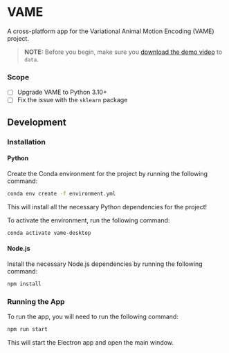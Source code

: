 # VAME
A cross-platform app for the Variational Animal Motion Encoding (VAME) project.

> **NOTE:** Before you begin, make sure you [download the demo video](https://drive.google.com/file/d/1w6OW9cN_-S30B7rOANvSaR9c3O5KeF0c/view) to `data`.

### Scope
- [ ] Upgrade VAME to Python 3.10+
- [ ] Fix the issue with the `sklearn` package

## Development
### Installation
#### Python
Create the Conda environment for the project by running the following command:

```bash
conda env create -f environment.yml 
```

This will install all the necessary Python dependencies for the project!

To activate the environment, run the following command:
```bash
conda activate vame-desktop
```

#### Node.js
Install the necessary Node.js dependencies by running the following command:
```bash
npm install
```

### Running the App
To run the app, you will need to run the following command:
```bash
npm run start
```

This will start the Electron app and open the main window.
